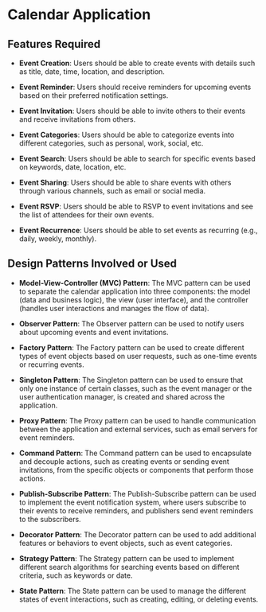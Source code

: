 # Calendar Application

## Features Required

- **Event Creation**: Users should be able to create events with details such as title, date, time, location, and description.

- **Event Reminder**: Users should receive reminders for upcoming events based on their preferred notification settings.

- **Event Invitation**: Users should be able to invite others to their events and receive invitations from others.

- **Event Categories**: Users should be able to categorize events into different categories, such as personal, work, social, etc.

- **Event Search**: Users should be able to search for specific events based on keywords, date, location, etc.

- **Event Sharing**: Users should be able to share events with others through various channels, such as email or social media.

- **Event RSVP**: Users should be able to RSVP to event invitations and see the list of attendees for their own events.

- **Event Recurrence**: Users should be able to set events as recurring (e.g., daily, weekly, monthly).

## Design Patterns Involved or Used

- **Model-View-Controller (MVC) Pattern**: The MVC pattern can be used to separate the calendar application into three components: the model (data and business logic), the view (user interface), and the controller (handles user interactions and manages the flow of data).

- **Observer Pattern**: The Observer pattern can be used to notify users about upcoming events and event invitations.

- **Factory Pattern**: The Factory pattern can be used to create different types of event objects based on user requests, such as one-time events or recurring events.

- **Singleton Pattern**: The Singleton pattern can be used to ensure that only one instance of certain classes, such as the event manager or the user authentication manager, is created and shared across the application.

- **Proxy Pattern**: The Proxy pattern can be used to handle communication between the application and external services, such as email servers for event reminders.

- **Command Pattern**: The Command pattern can be used to encapsulate and decouple actions, such as creating events or sending event invitations, from the specific objects or components that perform those actions.

- **Publish-Subscribe Pattern**: The Publish-Subscribe pattern can be used to implement the event notification system, where users subscribe to their events to receive reminders, and publishers send event reminders to the subscribers.

- **Decorator Pattern**: The Decorator pattern can be used to add additional features or behaviors to event objects, such as event categories.

- **Strategy Pattern**: The Strategy pattern can be used to implement different search algorithms for searching events based on different criteria, such as keywords or date.

- **State Pattern**: The State pattern can be used to manage the different states of event interactions, such as creating, editing, or deleting events.
